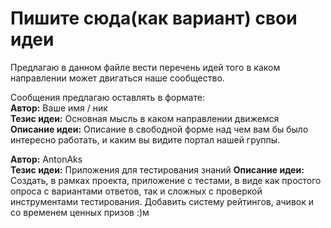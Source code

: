 # Пишите сюда(как вариант) свои идеи

Предлагаю в данном файле вести перечень идей того в каком направлении может двигаться наше сообщество.

Сообщения предлагаю оставлять в формате:  
**Автор:** Ваше имя / ник  
**Тезис идеи:** Основная мысль в каком направлении движемся  
**Описание идеи:** Описание в свободной форме над чем вам бы было интересно работать, и каким вы видите портал нашей группы. 

**Автор:** AntonAks  
**Тезис идеи:** Приложения для тестирования знаний
**Описание идеи:** Создать, в рамках проекта, приложение с тестами, в виде как простого опроса с вариантами ответов, так и сложных с проверкой инструментами тестирования. Добавить систему рейтингов, ачивок и со временем ценных призов :)м
 
